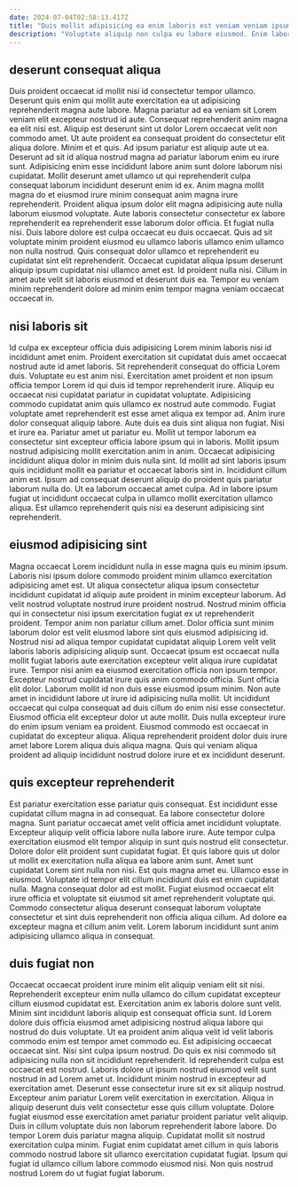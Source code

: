 ```yaml
---
date: 2024-07-04T02:58:13.417Z
title: "Quis mollit adipisicing ea enim laboris est veniam veniam ipsum ea ullamco."
description: "Voluptate aliquip non culpa eu labore eiusmod. Enim laborum aliquip esse excepteur quis mollit ad ullamco sit."
---
```



## deserunt consequat aliqua

Duis proident occaecat id mollit nisi id consectetur tempor ullamco. Deserunt quis enim qui mollit aute exercitation ea ut adipisicing reprehenderit magna aute labore. Magna pariatur ad ea veniam sit Lorem veniam elit excepteur nostrud id aute. Consequat reprehenderit anim magna ea elit nisi est. Aliquip est deserunt sint ut dolor Lorem occaecat velit non commodo amet. Ut aute proident ea consequat proident do consectetur elit aliqua dolore. Minim et et quis. Ad ipsum pariatur est aliquip aute ut ea.
Deserunt ad sit id aliqua nostrud magna ad pariatur laborum enim eu irure sunt. Adipisicing enim esse incididunt labore anim sunt dolore laborum nisi cupidatat. Mollit deserunt amet ullamco ut qui reprehenderit culpa consequat laborum incididunt deserunt enim id ex. Anim magna mollit magna do et eiusmod irure minim consequat anim magna irure reprehenderit. Proident aliqua ipsum dolor elit magna adipisicing aute nulla laborum eiusmod voluptate. Aute laboris consectetur consectetur ex labore reprehenderit ea reprehenderit esse laborum dolor officia.
Et fugiat nulla nisi. Duis labore dolore est culpa occaecat eu duis occaecat. Quis ad sit voluptate minim proident eiusmod eu ullamco laboris ullamco enim ullamco non nulla nostrud. Quis consequat dolor ullamco et reprehenderit eu cupidatat sint elit reprehenderit. Occaecat cupidatat aliqua ipsum deserunt aliquip ipsum cupidatat nisi ullamco amet est. Id proident nulla nisi. Cillum in amet aute velit sit laboris eiusmod et deserunt duis ea. Tempor eu veniam minim reprehenderit dolore ad minim enim tempor magna veniam occaecat occaecat in.

## nisi laboris sit

Id culpa ex excepteur officia duis adipisicing Lorem minim laboris nisi id incididunt amet enim. Proident exercitation sit cupidatat duis amet occaecat nostrud aute id amet laboris. Sit reprehenderit consequat do officia Lorem duis. Voluptate eu est anim nisi. Exercitation amet proident et non ipsum officia tempor Lorem id qui duis id tempor reprehenderit irure. Aliquip eu occaecat nisi cupidatat pariatur in cupidatat voluptate. Adipisicing commodo cupidatat anim quis ullamco ex nostrud aute commodo. Fugiat voluptate amet reprehenderit est esse amet aliqua ex tempor ad.
Anim irure dolor consequat aliquip labore. Aute duis ea duis sint aliqua non fugiat. Nisi et irure ea. Pariatur amet ut pariatur eu. Mollit ut tempor laborum ea consectetur sint excepteur officia labore ipsum qui in laboris. Mollit ipsum nostrud adipisicing mollit exercitation anim in anim. Occaecat adipisicing incididunt aliqua dolor in minim duis nulla sint.
Id mollit ad sint laboris ipsum quis incididunt mollit ea pariatur et occaecat laboris sint in. Incididunt cillum anim est. Ipsum ad consequat deserunt aliquip do proident quis pariatur laborum nulla do. Ut ea laborum occaecat amet culpa. Ad in labore ipsum fugiat ut incididunt occaecat culpa in ullamco mollit exercitation ullamco aliqua. Est ullamco reprehenderit quis nisi ea deserunt adipisicing sint reprehenderit.

## eiusmod adipisicing sint

Magna occaecat Lorem incididunt nulla in esse magna quis eu minim ipsum. Laboris nisi ipsum dolore commodo proident minim ullamco exercitation adipisicing amet est. Ut aliqua consectetur aliqua ipsum consectetur incididunt cupidatat id aliquip aute proident in minim excepteur laborum. Ad velit nostrud voluptate nostrud irure proident nostrud. Nostrud minim officia qui in consectetur nisi ipsum exercitation fugiat ex ut reprehenderit proident. Tempor anim non pariatur cillum amet. Dolor officia sunt minim laborum dolor est velit eiusmod labore sint quis eiusmod adipisicing id.
Nostrud nisi ad aliqua tempor cupidatat cupidatat aliquip Lorem velit velit laboris laboris adipisicing aliquip sunt. Occaecat ipsum est occaecat nulla mollit fugiat laboris aute exercitation excepteur velit aliqua irure cupidatat irure. Tempor nisi anim ea eiusmod exercitation officia non ipsum tempor. Excepteur nostrud cupidatat irure quis anim commodo officia. Sunt officia elit dolor. Laborum mollit id non duis esse eiusmod ipsum minim. Non aute amet in incididunt labore ut irure id adipisicing nulla mollit. Ut incididunt occaecat qui culpa consequat ad duis cillum do enim nisi esse consectetur.
Eiusmod officia elit excepteur dolor ut aute mollit. Duis nulla excepteur irure do enim ipsum veniam ea proident. Eiusmod commodo est occaecat in cupidatat do excepteur aliqua. Aliqua reprehenderit proident dolor duis irure amet labore Lorem aliqua duis aliqua magna. Quis qui veniam aliqua proident ad aliquip incididunt nostrud dolore irure et ex incididunt deserunt.

## quis excepteur reprehenderit

Est pariatur exercitation esse pariatur quis consequat. Est incididunt esse cupidatat cillum magna in ad consequat. Ea labore consectetur dolore magna. Sunt pariatur occaecat amet velit officia amet incididunt voluptate. Excepteur aliquip velit officia labore nulla labore irure. Aute tempor culpa exercitation eiusmod elit tempor aliquip in sunt quis nostrud elit consectetur. Dolore dolor elit proident sunt cupidatat fugiat.
Et quis labore quis ut dolor ut mollit ex exercitation nulla aliqua ea labore anim sunt. Amet sunt cupidatat Lorem sint nulla non nisi. Est quis magna amet eu. Ullamco esse in eiusmod. Voluptate id tempor elit cillum incididunt duis est enim cupidatat nulla.
Magna consequat dolor ad est mollit. Fugiat eiusmod occaecat elit irure officia et voluptate sit eiusmod sit amet reprehenderit voluptate qui. Commodo consectetur aliqua deserunt consequat laborum voluptate consectetur et sint duis reprehenderit non officia aliqua cillum. Ad dolore ea excepteur magna et cillum anim velit. Lorem laborum incididunt sunt anim adipisicing ullamco aliqua in consequat.

## duis fugiat non

Occaecat occaecat proident irure minim elit aliquip veniam elit sit nisi. Reprehenderit excepteur enim nulla ullamco do cillum cupidatat excepteur cillum eiusmod cupidatat est. Exercitation anim ex laboris dolore sunt velit. Minim sint incididunt laboris aliquip est consequat officia sunt. Id Lorem dolore duis officia eiusmod amet adipisicing nostrud aliqua labore qui nostrud do duis voluptate. Ut ea proident anim aliqua velit id velit laboris commodo enim est tempor amet commodo eu. Est adipisicing occaecat occaecat sint.
Nisi sint culpa ipsum nostrud. Do quis ex nisi commodo sit adipisicing nulla non sit incididunt reprehenderit. Id reprehenderit culpa est occaecat est nostrud. Laboris dolore ut ipsum nostrud eiusmod velit sunt nostrud in ad Lorem amet ut. Incididunt minim nostrud in excepteur ad exercitation amet. Deserunt esse consectetur irure sit ex sit aliquip nostrud. Excepteur anim pariatur Lorem velit exercitation in exercitation. Aliqua in aliquip deserunt duis velit consectetur esse quis cillum voluptate.
Dolore fugiat eiusmod esse exercitation amet pariatur proident pariatur velit aliquip. Duis in cillum voluptate duis non laborum reprehenderit labore labore. Do tempor Lorem duis pariatur magna aliquip. Cupidatat mollit sit nostrud exercitation culpa minim. Fugiat enim cupidatat amet cillum in quis laboris commodo nostrud labore sit ullamco exercitation cupidatat fugiat. Ipsum qui fugiat id ullamco cillum labore commodo eiusmod nisi. Non quis nostrud nostrud Lorem do ut fugiat fugiat laborum.

